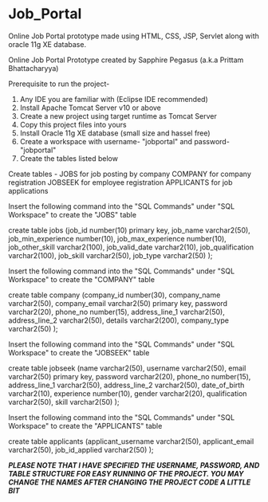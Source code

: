 # Job_Portal
Online Job Portal prototype made using HTML, CSS, JSP, Servlet along with oracle 11g XE database.


Online Job Portal Prototype
created by Sapphire Pegasus (a.k.a Prittam Bhattacharyya)

Prerequisite to run the project-
1. Any IDE you are familiar with (Eclipse IDE recommended)
2. Install Apache Tomcat Server v10 or above 
3. Create a new project using target runtime as Tomcat Server
4. Copy this project files into yours
5. Install Oracle 11g XE database (small size and hassel free)
6. Create a workspace with username- "jobportal" and password- "jobportal"
7. Create the tables listed below

Create tables - JOBS for job posting by company
		COMPANY for company registration
		JOBSEEK for employee registration
		APPLICANTS for job applications
		
Insert the following command into the "SQL Commands" under "SQL Workspace" to create the "JOBS" table

create table jobs
(job_id number(10) primary key, 
job_name varchar2(50), 
job_min_experience number(10), 
job_max_experience number(10), 
job_other_skill varchar2(100), 
job_valid_date varchar2(10), 
job_qualification varchar2(100), 
job_skill varchar2(50), 
job_type varchar2(50)
);

Insert the following command into the "SQL Commands" under "SQL Workspace" to create the "COMPANY" table

create table company 
(company_id number(30),
company_name varchar2(50),
company_email varchar2(50) primary key,
password varchar2(20),
phone_no number(15),
address_line_1 varchar2(50),
address_line_2 varchar2(50),
details varchar2(200),
company_type varchar2(50)
);

Insert the following command into the "SQL Commands" under "SQL Workspace" to create the "JOBSEEK" table

create table jobseek
(name varchar2(50), 
username varchar2(50), 
email varchar2(50) primary key, 
password varchar2(20), 
phone_no number(15), 
address_line_1 varchar2(50), 
address_line_2 varchar2(50), 
date_of_birth varchar2(10),
experience number(10),
gender varchar2(20),
qualification varchar2(50),
skill varchar2(50)
);

Insert the following command into the "SQL Commands" under "SQL Workspace" to create the "APPLICANTS" table

create table applicants
(applicant_username varchar2(50),
applicant_email varchar2(50),
job_id_applied varchar2(50)
);


***PLEASE NOTE THAT I HAVE SPECIFIED THE USERNAME, PASSWORD, AND TABLE STRUCTURE FOR EASY RUNNING OF THE PROJECT. YOU MAY CHANGE THE NAMES AFTER CHANGING THE PROJECT CODE A LITTLE BIT***
